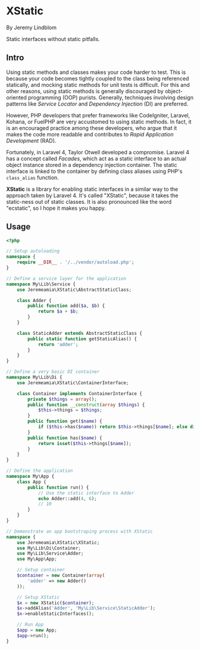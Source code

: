 # XStatic

By Jeremy Lindblom

Static interfaces without static pitfalls.

## Intro

Using static methods and classes makes your code harder to test. This is because your code becomes tightly coupled to
the class being referenced statically, and mocking static methods for unit tests is difficult. For this and other
reasons, using static methods is generally discouraged by object-oriented programming (OOP) purists. Generally, techniques involving design patterns like *Service Locator* and *Dependency Injection* (DI) are preferred.

However, PHP developers that prefer frameworks like CodeIgniter, Laravel, Kohana, or FuelPHP are very accustomed to
using static methods. In fact, it is an encouraged practice among these developers, who argue that it makes the code
more readable and contributes to *Rapid Application Development* (RAD).

Fortunately, in Laravel 4, Taylor Otwell developed a compromise. Laravel 4 has a concept called *Facades*, which act
as a static interface to an actual object instance stored in a dependency injection container. The static interface is
linked to the container by defining class aliases using PHP's `class_alias` function.

**XStatic** is a library for enabling static interfaces in a similar way to the approach taken by Laravel 4. It's called
"XStatic", because it takes the static-ness out of static classes. It is also pronounced like the word "ecstatic", so I
hope it makes you happy.

## Usage

```php
<?php

// Setup autoloading
namespace {
    require __DIR__ . '/../vendor/autoload.php';
}

// Define a service layer for the application
namespace My\Lib\Service {
    use Jeremeamia\XStatic\AbstractStaticClass;

    class Adder {
        public function add($a, $b) {
            return $a + $b;
        }
    }

    class StaticAdder extends AbstractStaticClass {
        public static function getStaticAlias() {
            return 'adder';
        }
    }
}

// Define a very basic DI container
namespace My\Lib\Di {
    use Jeremeamia\XStatic\ContainerInterface;

    class Container implements ContainerInterface {
        private $things = array();
        public function __construct(array $things) {
            $this->things = $things;
        }
        public function get($name) {
            if ($this->has($name)) return $this->things[$name]; else die('FAIL!');
        }
        public function has($name) {
            return isset($this->things[$name]);
        }
    }
}

// Define the application
namespace My\App {
    class App {
        public function run() {
            // Use the static interface to Adder
            echo Adder::add(4, 6);
            // 10
        }
    }
}

// Demonstrate an app bootstraping process with XStatic
namespace {
    use Jeremeamia\XStatic\XStatic;
    use My\Lib\Di\Container;
    use My\Lib\Service\Adder;
    use My\App\App;

    // Setup container
    $container = new Container(array(
        'adder' => new Adder()
    ));

    // Setup XStatic
    $x = new XStatic($container);
    $x->addAlias('Adder', 'My\Lib\Service\StaticAdder');
    $x->enableStaticInterfaces();

    // Run App
    $app = new App;
    $app->run();
}
```
